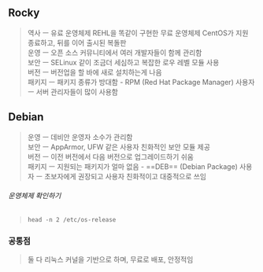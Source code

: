 ## Rocky
> 역사 ㅡ 유료 운영체제 REHL을 똑같이 구현한 무료 운영체제 CentOS가 지원 종료하고, 뒤를 이어 출시된 복돌판  
 >운영 ㅡ 오픈 소스 커뮤니티에서 여러 개발자들이 함께 관리함  
 >보안 ㅡ SELinux 같이 조금더 세심하고 복잡한 로우 레벨 모듈 사용  
 >버전 ㅡ 버전업을 할 바에 새로 설치하는게 나음  
>패키지 ㅡ 패키지 종류가 방대함 - RPM (Red Hat Package Manager) 
>사용자 ㅡ 서버 관리자들이 많이 사용함
## Debian
> 운영 ㅡ 데비안 운영자 소수가 관리함  
> 보안 ㅡ AppArmor, UFW 같은 사용자 친화적인 보안 모듈 제공  
> 버전 ㅡ 이전 버전에서 다음 버전으로 업그레이드하기 쉬움  
> 패키지 ㅡ 지원되는 패키지가 얼마 없음  - ==DEB== (Debian Package)
> 사용자 ㅡ 초보자에게 권장되고 사용자 친화적이고 대중적으로 쓰임
###### 운영체제 확인하기
> `head -n 2 /etc/os-release`
### 공통점
> 둘 다 리눅스 커널을 기반으로 하며, 무료로 배포, 안정적임